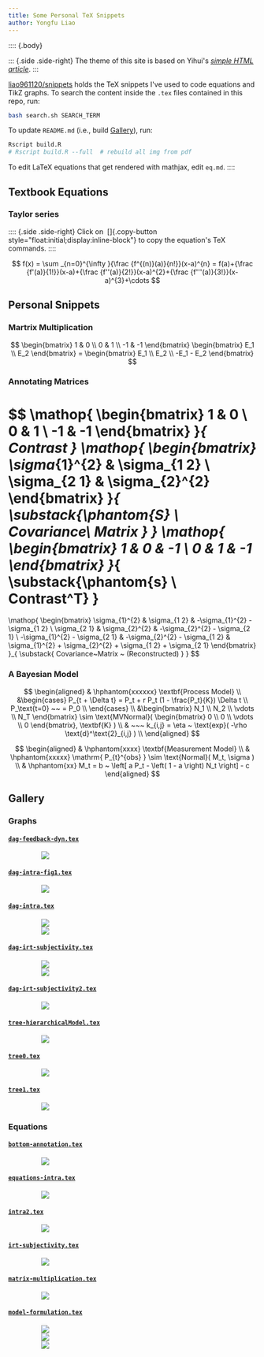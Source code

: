 ```yaml
---
title: Some Personal TeX Snippets
author: Yongfu Liao
---
```



<!-- 
To Do: 
    move mathjax to document bottom (pandoc_html())
    copy math TeX command button (JS)
        1. extract plain text from .math.display
        2. save to some element
        3. add a copy button
 -->

:::: {.body}

::: {.side .side-right}
The theme of this site is based on Yihui's [*simple HTML article*](https://yihui.org/en/2023/10/html-article/).
:::

[liao961120/snippets](https://github.com/liao961120/snippets) holds the TeX snippets I've used to code equations and TikZ graphs. To search the content inside the `.tex` files contained in this repo, run:

```bash
bash search.sh SEARCH_TERM
```

To update `README.md` (i.e., build [Gallery](#gallery)), run:

```bash
Rscript build.R
# Rscript build.R --full  # rebuild all img from pdf
```

To edit LaTeX equations that get rendered with mathjax, edit `eq.md`.
::::



Textbook Equations
------------------

### Taylor series

:::: {.side .side-right}
Click on &nbsp;[]{.copy-button style="float:initial;display:inline-block"} 
to copy the equation's TeX commands.
::::

$$
f(x) = \sum _{n=0}^{\infty }{\frac {f^{(n)}(a)}{n!}}(x-a)^{n} 
     = f(a)+{\frac {f'(a)}{1!}}(x-a)+{\frac {f''(a)}{2!}}(x-a)^{2}+{\frac {f'''(a)}{3!}}(x-a)^{3}+\cdots
$$



Personal Snippets
-----------------

### Martrix Multiplication

$$
\begin{bmatrix}
    1 & 0 \\
    0 & 1 \\
    -1 & -1
    \end{bmatrix} 
    \begin{bmatrix}
    E_1 \\
    E_2
    \end{bmatrix} = 
    \begin{bmatrix}
    E_1 \\
    E_2 \\
    -E_1 - E_2
\end{bmatrix}
$$


### Annotating Matrices

$$
\mathop{
   \begin{bmatrix}
   1 & 0 \\
   0 & 1 \\
   -1 & -1
   \end{bmatrix}
}_{ Contrast } 
\mathop{
   \begin{bmatrix}
   \sigma_{1}^{2} & \sigma_{1 2} \\
   \sigma_{2 1} & \sigma_{2}^{2} 
   \end{bmatrix}
}_{ \substack{\phantom{S} \\ Covariance\\ Matrix } } 
\mathop{
   \begin{bmatrix}
   1 & 0 & -1 \\
   0 & 1 & -1
   \end{bmatrix}
}_{  \substack{\phantom{s} \\ Contrast^T} } 
=
\mathop{
   \begin{bmatrix}
   \sigma_{1}^{2}                 & \sigma_{1 2}                     & -\sigma_{1}^{2} - \sigma_{1 2} \\
   \sigma_{2 1}                   & \sigma_{2}^{2}                   & -\sigma_{2}^{2} - \sigma_{2 1} \\
   -\sigma_{1}^{2} - \sigma_{2 1} & -\sigma_{2}^{2} - \sigma_{1 2} & \sigma_{1}^{2} + \sigma_{2}^{2} + \sigma_{1 2} + \sigma_{2 1}
   \end{bmatrix}
}_{ \substack{ Covariance~Matrix ~ (Reconstructed) } } 
$$


### A Bayesian Model

$$
\begin{aligned} 
    & \hphantom{xxxxxx} \textbf{Process Model} \\
    &\begin{cases}
        P_{t + \Delta t} = P_t + r P_t (1 - \frac{P_t}{K}) \Delta t \\
        P_\text{t=0}  ~~ = P_0 \\
    \end{cases} 
    \\
    &\begin{bmatrix}
        N_1 \\
        N_2 \\
        \vdots \\
        N_T
    \end{bmatrix} \sim \text{MVNormal}( 
        \begin{bmatrix}
            0 \\
            0 \\
            \vdots \\
            0
        \end{bmatrix}, 
    \textbf{K} ) 
    \\
    & ~~~ k_{i,j} = \eta ~ \text{exp}( -\rho \text{d}^\text{2}_{i,j} ) \\
\end{aligned}
$$


$$
\begin{aligned}
    & \hphantom{xxxx} \textbf{Measurement Model} \\
    & \hphantom{xxxxx} \mathrm{ P_{t}^{obs} }  \sim \text{Normal}( M_t, \sigma )  \\
    & \hphantom{xx} M_t                     =  b ~ \left[ a P_t - \left( 1 - a \right) N_t \right] - c 
\end{aligned}
$$


<!-- GALLERY -->
<!-- The content below is autogenerated, edit build.R instead. -->

Gallery
-------

### Graphs

#### [`dag-feedback-dyn.tex`](https://github.com/liao961120/snippets/tree/main/tikz/dag-feedback-dyn.tex)
   <img src="tikz/PDF/dag-feedback-dyn.png" style="display:block;max-height:300px;max-width:370px; margin:0 auto; padding: 0 auto;" />

#### [`dag-intra-fig1.tex`](https://github.com/liao961120/snippets/tree/main/tikz/dag-intra-fig1.tex)
   <img src="tikz/PDF/dag-intra-fig1.png" style="display:block;max-height:300px;max-width:370px; margin:0 auto; padding: 0 auto;" />

#### [`dag-intra.tex`](https://github.com/liao961120/snippets/tree/main/tikz/dag-intra.tex)
   <img src="tikz/PDF/dag-intra-fig1.png" style="display:block;max-height:300px;max-width:370px; margin:0 auto; padding: 0 auto;" />
   <img src="tikz/PDF/dag-intra.png" style="display:block;max-height:300px;max-width:370px; margin:0 auto; padding: 0 auto;" />

#### [`dag-irt-subjectivity.tex`](https://github.com/liao961120/snippets/tree/main/tikz/dag-irt-subjectivity.tex)
   <img src="tikz/PDF/dag-irt-subjectivity.png" style="display:block;max-height:300px;max-width:370px; margin:0 auto; padding: 0 auto;" />
   <img src="tikz/PDF/dag-irt-subjectivity2.png" style="display:block;max-height:300px;max-width:370px; margin:0 auto; padding: 0 auto;" />

#### [`dag-irt-subjectivity2.tex`](https://github.com/liao961120/snippets/tree/main/tikz/dag-irt-subjectivity2.tex)
   <img src="tikz/PDF/dag-irt-subjectivity2.png" style="display:block;max-height:300px;max-width:370px; margin:0 auto; padding: 0 auto;" />

#### [`tree-hierarchicalModel.tex`](https://github.com/liao961120/snippets/tree/main/tikz/tree-hierarchicalModel.tex)
   <img src="tikz/PDF/tree-hierarchicalModel.png" style="display:block;max-height:300px;max-width:370px; margin:0 auto; padding: 0 auto;" />

#### [`tree0.tex`](https://github.com/liao961120/snippets/tree/main/tikz/tree0.tex)
   <img src="tikz/PDF/tree0.png" style="display:block;max-height:300px;max-width:370px; margin:0 auto; padding: 0 auto;" />

#### [`tree1.tex`](https://github.com/liao961120/snippets/tree/main/tikz/tree1.tex)
   <img src="tikz/PDF/tree1.png" style="display:block;max-height:300px;max-width:370px; margin:0 auto; padding: 0 auto;" />

### Equations

#### [`bottom-annotation.tex`](https://github.com/liao961120/snippets/tree/main/eq/bottom-annotation.tex)
   <img src="eq/PDF/bottom-annotation.png" style="display:block;max-height:300px;max-width:370px; margin:0 auto; padding: 0 auto;" />

#### [`equations-intra.tex`](https://github.com/liao961120/snippets/tree/main/eq/equations-intra.tex)
   <img src="eq/PDF/equations-intra.png" style="display:block;max-height:300px;max-width:370px; margin:0 auto; padding: 0 auto;" />

#### [`intra2.tex`](https://github.com/liao961120/snippets/tree/main/eq/intra2.tex)
   <img src="eq/PDF/intra2.png" style="display:block;max-height:300px;max-width:370px; margin:0 auto; padding: 0 auto;" />

#### [`irt-subjectivity.tex`](https://github.com/liao961120/snippets/tree/main/eq/irt-subjectivity.tex)
   <img src="eq/PDF/irt-subjectivity.png" style="display:block;max-height:300px;max-width:370px; margin:0 auto; padding: 0 auto;" />

#### [`matrix-multiplication.tex`](https://github.com/liao961120/snippets/tree/main/eq/matrix-multiplication.tex)
   <img src="eq/PDF/matrix-multiplication.png" style="display:block;max-height:300px;max-width:370px; margin:0 auto; padding: 0 auto;" />

#### [`model-formulation.tex`](https://github.com/liao961120/snippets/tree/main/eq/model-formulation.tex)
   <img src="eq/PDF/model-formulation_1.png" style="display:block;max-height:300px;max-width:370px; margin:0 auto; padding: 0 auto;" />
   <img src="eq/PDF/model-formulation_2.png" style="display:block;max-height:300px;max-width:370px; margin:0 auto; padding: 0 auto;" />
   <img src="eq/PDF/model-formulation_3.png" style="display:block;max-height:300px;max-width:370px; margin:0 auto; padding: 0 auto;" />
